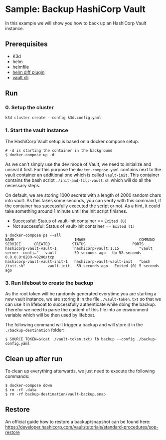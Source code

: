 # Sample: Backup HashiCorp Vault

In this example we will show you how to back up an HashiCorp Vault instance.

## Prerequisites

- K3d
- helm
- helmfile
- [helm diff plugin](https://github.com/databus23/helm-diff)
- [vault cli](https://developer.hashicorp.com/vault/install?product_intent=vault)

## Run

### 0. Setup the cluster

```shell
k3d cluster create --config k3d.config.yaml
```

### 1. Start the vault instance

The HashiCorp Vault setup is based on a docker compose setup.

```shell
# -d is starting the container in the background
$ docker-compose up -d
```

As we can't simply use the dev mode of Vault, we need to initialize and unseal it first. For this purpose the
`docker-compose.yaml` contains next to the vault container an additional one which is called `vault-init`. This
container contains the bash script `./init-and-fill-vault.sh` which will do all the necessary steps.

On default, we are storing 1000 secrets with a length of 2000 random chars into vault. As this takes some seconds, you
can verify with this command, if the container has successfully executed the script or not. As a hint, it could take
something around 1 minute until the init script finishes.

- Successful: Status of vault-init container == `Exited (0)`
- Not successful: Status of vault-init container == `Exited (1)`

```shell
$ docker-compose ps --all
NAME                           IMAGE                        COMMAND                  SERVICE      CREATED          STATUS                     PORTS
hashicorp-vault-vault-1        hashicorp/vault:1.15         "vault server -confi…"   vault        59 seconds ago   Up 58 seconds              0.0.0.0:8200->8200/tcp
hashicorp-vault-vault-init-1   hashicorp-vault-vault-init   "bash /init.sh"          vault-init   59 seconds ago   Exited (0) 5 seconds ago
```

### 3. Run lifeboat to create the backup

As the root token will be randomly generated everytime you are starting a new vault instance, we are storing it in the
file `./vault-token.txt` so that we can use it in lifeboat to successfully authenticate while doing the backup.
Therefor we need to parse the content of this file into an environment variable which will be then used by
lifeboat.

The following command will trigger a backup and will store it in the `./backup-destination` folder:

```shell
$ SOURCE_TOKEN=$(cat ./vault-token.txt) lb backup --config ./backup-config.yaml
```

## Clean up after run

To clean up everything afterwards, we just need to execute the following commands:

```shell
$ docker-compose down
$ rm -rf .data
$ rm -rf backup-destination/vault-backup.snap
```

## Restore

An official guide how to restore a backup/snapshot can be found here:
<https://developer.hashicorp.com/vault/tutorials/standard-procedures/sop-restore>
